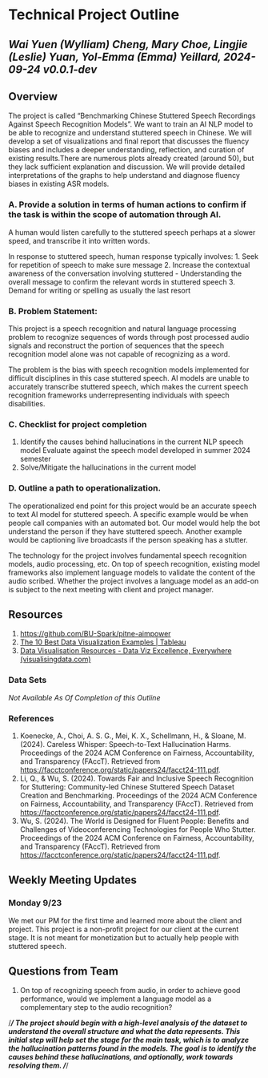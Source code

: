 # Technical Project Outline

## *Wai Yuen (Wylliam) Cheng, Mary Choe, Lingjie (Leslie) Yuan, Yol-Emma (Emma) Yeillard, 2024-09-24 v0.0.1-dev*

## Overview

The project is called “Benchmarking Chinese Stuttered Speech Recordings Against Speech Recognition Models”. We want to train an AI NLP model to be able to recognize and understand stuttered speech in Chinese. We will develop a set of visualizations and final report that discusses the fluency biases and includes a deeper understanding, reflection, and curation of existing results.There are numerous plots already created (around 50), but they lack sufficient explanation and discussion. We will provide detailed interpretations of the graphs to help understand and diagnose fluency biases in existing ASR models.

### A. Provide a solution in terms of human actions to confirm if the task is within the scope of automation through AI.

A human would listen carefully to the stuttered speech perhaps at a slower speed, and transcribe it into written words.

In response to stuttered speech, human response typically involves:
	1. Seek for repetition of speech to make sure message
	2. Increase the contextual awareness of the conversation involving stuttered
      - Understanding the overall message to confirm the relevant words in stuttered speech
	3. Demand for writing or spelling as usually the last resort 

### B. Problem Statement:

This project is a speech recognition and natural language processing problem to recognize sequences of words through post processed audio signals and reconstruct the portion of sequences that the speech recognition model alone was not capable of recognizing as a word.

The problem is the bias with speech recognition models implemented for difficult disciplines in this case stuttered speech. AI models are unable to accurately transcribe stuttered speech, which makes the current speech recognition frameworks underrepresenting individuals with speech disabilities. 

### C. Checklist for project completion

1. Identify the causes behind hallucinations in the current NLP speech model
Evaluate against the speech model developed in summer 2024 semester
2. Solve/Mitigate the hallucinations in the current model

### D. Outline a path to operationalization.

The operationalized end point for this project would be an accurate speech to text AI model for stuttered speech. A specific example would be when people call companies with an automated bot. Our model would help the bot understand the person if they have stuttered speech. Another example would be captioning live broadcasts if the person speaking has a stutter.

The technology for the project involves fundamental speech recognition models, audio processing, etc. On top of speech recognition, existing model frameworks also implement language models to validate the content of the audio scribed. Whether the project involves a language model as an add-on is subject to the next meeting with client and project manager.


## Resources
1. https://github.com/BU-Spark/pitne-aimpower 
2. [The 10 Best Data Visualization Examples | Tableau](https://www.tableau.com/learn/articles/best-beautiful-data-visualization-examples)
3. [Data Visualisation Resources - Data Viz Excellence, Everywhere (visualisingdata.com)](https://visualisingdata.com/resources/)
### Data Sets
_Not Available As Of Completion of this Outline_

### References
1. Koenecke, A., Choi, A. S. G., Mei, K. X., Schellmann, H., & Sloane, M. (2024). Careless Whisper: Speech-to-Text Hallucination Harms. Proceedings of the 2024 ACM Conference on Fairness, Accountability, and Transparency (FAccT). Retrieved from https://facctconference.org/static/papers24/facct24-111.pdf.
2. Li, Q., & Wu, S. (2024). Towards Fair and Inclusive Speech Recognition for Stuttering: Community-led Chinese Stuttered Speech Dataset Creation and Benchmarking. Proceedings of the 2024 ACM Conference on Fairness, Accountability, and Transparency (FAccT). Retrieved from https://facctconference.org/static/papers24/facct24-111.pdf.
3. Wu, S. (2024). The World is Designed for Fluent People: Benefits and Challenges of Videoconferencing Technologies for People Who Stutter. Proceedings of the 2024 ACM Conference on Fairness, Accountability, and Transparency (FAccT). Retrieved from https://facctconference.org/static/papers24/facct24-111.pdf.

## Weekly Meeting Updates

### Monday 9/23
We met our PM for the first time and learned more about the client and project. This project is a non-profit project for our client at the current stage. It is not meant for monetization but to actually help people with stuttered speech.

## Questions from Team
1. On top of recognizing speech from audio, in order to achieve good performance, would we implement a language model as a complementary step to the audio recognition?



/***********************************************************************************************************/
The project should begin with a high-level analysis of the dataset to understand the overall structure and what the data represents. This initial step will help set the stage for the main task, which is to analyze the hallucination patterns found in the models. 
The goal is to identify the causes behind these hallucinations,
 and optionally, work towards resolving them.
/***********************************************************************************************************/
